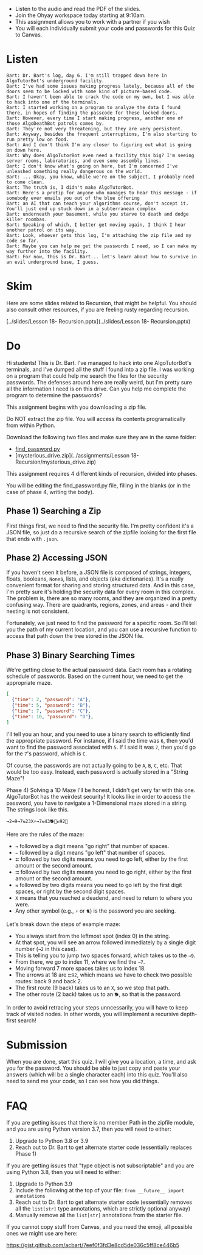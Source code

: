 ---
---

* Listen to the audio and read the PDF of the slides.
* Join the Ohyay workspace today starting at 9:10am.
* This assignment allows you to work with a partner if you wish
* You will each individually submit your code and passwords for this Quiz to Canvas.

# Listen

```
Bart: Dr. Bart's log, day 6. I'm still trapped down here in AlgoTutorBot's underground facility.
Bart: I've had some issues making progress lately, because all of the doors seem to be locked with some kind of picture-based code.
Bart: I haven't been able to crack the code on my own, but I was able to hack into one of the terminals.
Bart: I started working on a program to analyze the data I found there, in hopes of finding the passcode for these locked doors.
Bart: However, every time I start making progress, another one of those AlgoDeathBot patrols comes by.
Bart: They're not very threatening, but they are very persistent.
Bart: Anyway, besides the frequent interruptions, I'm also starting to run pretty low on food. 
Bart: And I don't think I'm any closer to figuring out what is going on down here.
Bart: Why does AlgoTutorBot even need a facility this big? I'm seeing server rooms, laboratories, and even some assembly lines.
Bart: I don't know what's going on here, but I'm concerned I've unleashed something really dangerous on the world.
Bart: ... Okay, you know, while we're on the subject, I probably need to come clean.
Bart: The truth is, I didn't make AlgoTutorBot.
Bart: Here's a protip for anyone who manages to hear this message - if somebody ever emails you out of the blue offering
Bart: an AI that can teach your algorithms course, don't accept it. You'll just end up stuck down in a subterranean complex
Bart: underneath your basement, while you starve to death and dodge killer roombas.
Bart: Speaking of which, I better get moving again, I think I hear another patrol on its way.
Bart: Look, whoever gets this log, I'm attaching the zip file and my code so far.
Bart: Maybe you can help me get the passwords I need, so I can make my way further into the facility.
Bart: For now, this is Dr. Bart... let's learn about how to survive in an evil underground base, I guess.
```

# Skim

Here are some slides related to Recursion, that might be helpful. You should also consult other resources, if you are feeling rusty regarding recursion.

[../slides/Lesson 18- Recursion.pptx](../slides/Lesson 18- Recursion.pptx)

# Do

Hi students! This is Dr. Bart. I've managed to hack into one AlgoTutorBot's terminals, and I've dumped all the stuff I found into a zip file. I was working on a program that could help me search the files for the security passwords. The defenses around here are really weird, but I'm pretty sure all the information I need is on this drive. Can you help me complete the program to determine the passwords?

This assignment begins with you downloading a zip file.

Do NOT extract the zip file. You will access its contents programatically from within Python.

Download the following two files and make sure they are in the same folder:

* [find_password.py](https://gist.github.com/acbart/ac93f60d0a2139fcd86a16d58a85b81c)
* [mysterious_drive.zip](../assignments/Lesson 18- Recursion/mysterious_drive.zip)

This assignment requires 4 different kinds of recursion, divided into phases.

You will be editing the find_password.py file, filling in the blanks (or in the case of phase 4, writing the body).

## Phase 1) Searching a Zip

First things first, we need to find the security file. I'm pretty confident it's a JSON file, so just do a recursive search of the zipfile looking for the first file that ends with `.json`.

## Phase 2) Accessing JSON

If you haven't seen it before, a JSON file is composed of strings, integers, floats, booleans, `None`s, lists, and objects (aka dictionaries). It's a really convenient format for sharing and storing structured data. And in this case, I'm pretty sure it's holding the security data for every room in this complex. The problem is, there are so many rooms, and they are organized in a pretty confusing way. There are quadrants, regions, zones, and areas - and their nesting is not consistent.

Fortunately, we just need to find the password for a specific room. So I'll tell you the path of my current location, and you can use a recursive function to access that path down the tree stored in the JSON file.

## Phase 3) Binary Searching Times

We're getting close to the actual password data. Each room has a rotating schedule of passwords. Based on the current hour, we need to get the appropriate maze.

```json
[
  {"time": 2, "password": "A"},
  {"time": 5, "password": "B"},
  {"time": 7, "password": "C"},
  {"time": 10, "password": "D"},
]
```

I'll tell you an hour, and you need to use a binary search to efficiently find the appropriate password. For instance, if I said the time was `6`, then you'd want to find the password associated with `5`. If I said it was `7`, then you'd go for the `7`'s password, which is `C`.

Of course, the passwords are not actually going to be `A`, `B`, `C`, etc. That would be too easy. Instead, each password is actually stored in a "String Maze"!

Phase 4) Solving a 1D Maze
I'll be honest, I didn't get very far with this one. AlgoTutorBot has the weirdest security! It looks like in order to access the password, you have to navigate a 1-Dimensional maze stored in a string. The strings look like this.

`→2→9→7⇆23X⚡→7⇆43🐕🧩⇇92🌻`

Here are the rules of the maze:

* `→` followed by a digit means "go right" that number of spaces.
* `←` followed by a digit means "go left" that number of spaces.
* `⮄` followed by two digits means you need to go left, either by the first amount or the second amount.
* `⮆` followed by two digits means you need to go right, either by the first amount or the second amount.
* `⇆` followed by two digits means you need to go left by the first digit spaces, or right by the second digit spaces.
* `X` means that you reached a deadend, and need to return to where you were.
* Any other symbol (e.g., `⚡` or `🐈`) is the password you are seeking.

Let's break down the steps of example maze:

* You always start from the leftmost spot (index 0) in the string.
* At that spot, you will see an arrow followed immediately by a single digit number (`→2` in this case).
* This is telling you to jump two spaces forward, which takes us to the `→9`.
* From there, we go to index 11, where we find the `→7`.
* Moving forward 7 more spaces takes us to index 18. 
* The arrows at 18 are `⮄92`, which means we have to check two possible routes: back 9 and back 2.
* The first route (9 back) takes us to an `X`, so we stop that path.
* The other route (2 back) takes us to an `🐕`, so that is the password.

In order to avoid retracing your steps unncessarily, you will have to keep track of visited nodes. In other words, you will implement a recursive depth-first search!

# Submission

When you are done, start this quiz. I will give you a location, a time, and ask you for the password. You should be able to just copy and paste your answers (which will be a single character each) into this quiz. You'll also need to send me your code, so I can see how you did things.

# FAQ

If you are getting issues that there is no member Path in the zipfile module, and you are using Python version 3.7, then you will need to either:

1. Upgrade to Python 3.8 or 3.9
2. Reach out to Dr. Bart to get alternate starter code (essentially replaces Phase 1)

If you are getting issues that "type object is not subscriptable" and you are using Python 3.8, then you will need to either:

1. Upgrade to Python 3.9
2. Include the following at the top of your file: `from __future__ import annotations`
3. Reach out to Dr. Bart to get alternate starter code (essentially removes all the `list[str]` type annotations, which are strictly optional anyway)
4. Manually remove all the `list[str]` annotations from the starter file.

If you cannot copy stuff from Canvas, and you need the emoji, all possible ones we might use are here:

https://gist.github.com/acbart/7eef0f3fd3e8cd5de036c5ff8ce446b5